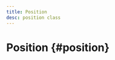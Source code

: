```yaml
---
title: Position
desc: position class
---
```


<script lang="ts">
    import Datatable from "$lib/components/docs/datatable.svelte";
    import {dataPosition} from "$lib/assets/data";
</script>

# Position {#position}

<Datatable data={dataPosition}/>
